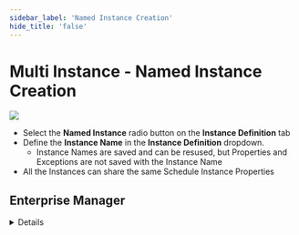 ```yaml
---
sidebar_label: 'Named Instance Creation'
hide_title: 'false'
---
```


<head>
  <meta name="robots" content="noindex, nofollow" />
</head>

# Multi Instance - Named Instance Creation

![](../static/imgadvanced/Schedule_Named_Instance_Adv_SM.png)

* Select the **Named Instance** radio button on the **Instance Definition** tab
* Define the **Instance Name** in the **Instance Definition** dropdown.
    * Instance Names are saved and can be resused, but Properties and Exceptions are not saved with the Instance Name
* All the Instances can share the same Schedule Instance Properties


## Enterprise Manager

<details>

#### Schedule Named Instances - Create Named Instances

* Select the **Named Instance** radio button on the **Instance Definition** tab

* Create or Select the Instance Name in the Instance Definition menu on the left
    * Instance Names are saved and can be resused, but Properties and Exceptions are not saved with the Instance Name
* Create all Schedule Instance Properties
    * Separate by fields instead of storing in a String separated by semicolons

![](../static/imgadvanced/NamedInstanceProperties.png)

</details>